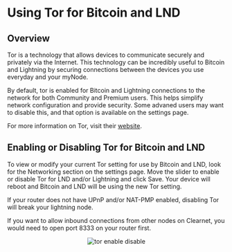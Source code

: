 # Using Tor for Bitcoin and LND

## Overview

Tor is a technology that allows devices to communicate securely and privately via the Internet. This technology can be incredibly useful to Bitcoin and Lightning by securing connections between the devices you use everyday and your myNode.

By default, tor is enabled for Bitcoin and Lightning connections to the network for both Community and Premium users. This helps simplify network configuration and provide security. Some advaned users may want to disable this, and that option is available on the settings page.

For more information on Tor, visit their [website](https://www.torproject.org/).

## Enabling or Disabling Tor for Bitcoin and LND

To view or modify your current Tor setting for use by Bitcoin and LND, look for the Networking section on the settings page. Move the slider to enable or disable Tor for LND and/or Lightning and click Save. Your device will reboot and Bitcoin and LND will be using the new Tor setting.

If your router does not have UPnP and/or NAT-PMP enabled, disabling Tor will break your lightning node.

If you want to allow inbound connections from other nodes on Clearnet, you would need to open port 8333 on your router first.

<center>
  <figure>
    <img src="/images/networking/tor_enable_disable.png" alt="tor enable disable">
  </figure>
</center>
